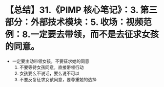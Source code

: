 # 【总结】31.《PIMP 核心笔记》：3. 第三部分：外部技术模块：5. 收场：视频范例：8.一定要去带领，而不是去征求女孩的同意。

-   一定要主动带领女孩，不要征求她的同意
    1.  不要等待女孩同意，直接带领行动
    2.  女孩要么不说话，要么说不可以
    3.  不要反复征求女孩同意，要尊重她的选择